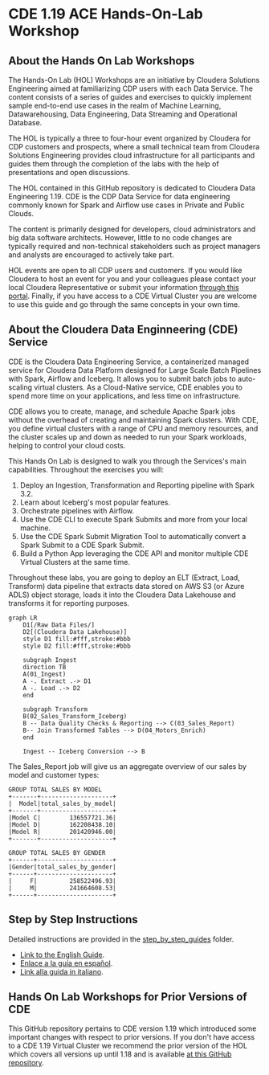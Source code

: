 # CDE 1.19 ACE Hands-On-Lab Workshop

## About the Hands On Lab Workshops

The Hands-On Lab (HOL) Workshops are an initiative by Cloudera Solutions Engineering aimed at familiarizing CDP users with each Data Service. The content consists of a series of guides and exercises to quickly implement sample end-to-end use cases in the realm of Machine Learning, Datawarehousing, Data Engineering, Data Streaming and Operational Database.

The HOL is typically a three to four-hour event organized by Cloudera for CDP customers and prospects, where a small technical team from Cloudera Solutions Engineering provides cloud infrastructure for all participants and guides them through the completion of the labs with the help of presentations and open discussions.

The HOL contained in this GitHub repository is dedicated to Cloudera Data Engineering 1.19. CDE is the CDP Data Service for data engineering commonly known for Spark and Airflow use cases in Private and Public Clouds.

The content is primarily designed for developers, cloud administrators and big data software architects. However, little to no code changes are typically required and non-technical stakeholders such as project managers and analysts are encouraged to actively take part.

HOL events are open to all CDP users and customers. If you would like Cloudera to host an event for you and your colleagues please contact your local Cloudera Representative or submit your information [through this portal](https://www.cloudera.com/contact-sales.html). Finally, if you have access to a CDE Virtual Cluster you are welcome to use this guide and go through the same concepts in your own time.

## About the Cloudera Data Enginneering (CDE) Service

CDE is the Cloudera Data Engineering Service, a containerized managed service for Cloudera Data Platform designed for Large Scale Batch Pipelines with Spark, Airflow and Iceberg. It allows you to submit batch jobs to auto-scaling virtual clusters. As a Cloud-Native service, CDE enables you to spend more time on your applications, and less time on infrastructure.

CDE allows you to create, manage, and schedule Apache Spark jobs without the overhead of creating and maintaining Spark clusters. With CDE, you define virtual clusters with a range of CPU and memory resources, and the cluster scales up and down as needed to run your Spark workloads, helping to control your cloud costs.

This Hands On Lab is designed to walk you through the Services's main capabilities. Throughout the exercises you will:

1. Deploy an Ingestion, Transformation and Reporting pipeline with Spark 3.2.
2. Learn about Iceberg's most popular features.
3. Orchestrate pipelines with Airflow.
4. Use the CDE CLI to execute Spark Submits and more from your local machine.
5. Use the CDE Spark Submit Migration Tool to automatically convert a Spark Submit to a CDE Spark Submit.
6. Build a Python App leveraging the CDE API and monitor multiple CDE Virtual Clusters at the same time.

Throughout these labs, you are going to deploy an ELT (Extract, Load, Transform) data pipeline that extracts data stored on AWS S3 (or Azure ADLS) object storage, loads it into the Cloudera Data Lakehouse and transforms it for reporting purposes.

```mermaid
graph LR
    D1[/Raw Data Files/]
    D2[(Cloudera Data Lakehouse)]
    style D1 fill:#fff,stroke:#bbb
    style D2 fill:#fff,stroke:#bbb

    subgraph Ingest
    direction TB
    A(01_Ingest)
    A -. Extract .-> D1
    A -. Load .-> D2
    end    

    subgraph Transform
    B(02_Sales_Transform_Iceberg)
    B -- Data Quality Checks & Reporting --> C(03_Sales_Report)
    B-- Join Transformed Tables --> D(04_Motors_Enrich)
    end

    Ingest -- Iceberg Conversion --> B
```

The Sales_Report job will give us an aggregate overview of our sales by model and customer types:

```
GROUP TOTAL SALES BY MODEL
+-------+--------------------+
|  Model|total_sales_by_model|
+-------+--------------------+
|Model C|        136557721.36|
|Model D|        162208438.10|
|Model R|        201420946.00|
+-------+--------------------+

GROUP TOTAL SALES BY GENDER
+------+---------------------+
|Gender|total_sales_by_gender|
+------+---------------------+
|     F|         258522496.93|
|     M|         241664608.53|
+------+---------------------+
````

## Step by Step Instructions

Detailed instructions are provided in the [step_by_step_guides](https://github.com/pdefusco/CDE119_ACE_WORKSHOP/blob/main/step_by_step_guides/) folder.

* [Link to the English Guide](https://github.com/pdefusco/CDE119_ACE_WORKSHOP/blob/main/step_by_step_guides/english).
* [Enlace a la guía en español](https://github.com/pdefusco/CDE119_ACE_WORKSHOP/blob/main/step_by_step_guides/espanol).
* [Link alla guida in italiano](https://github.com/pdefusco/CDE119_ACE_WORKSHOP/blob/main/step_by_step_guides/italiano).

## Hands On Lab Workshops for Prior Versions of CDE

This GitHub repository pertains to CDE version 1.19 which introduced some important changes with respect to prior versions. If you don't have access to a CDE 1.19 Virtual Cluster we recommend the prior version of the HOL which covers all versions up until 1.18 and is available [at this GitHub repository](https://github.com/pdefusco/CDE_Tour_ACE_HOL).
